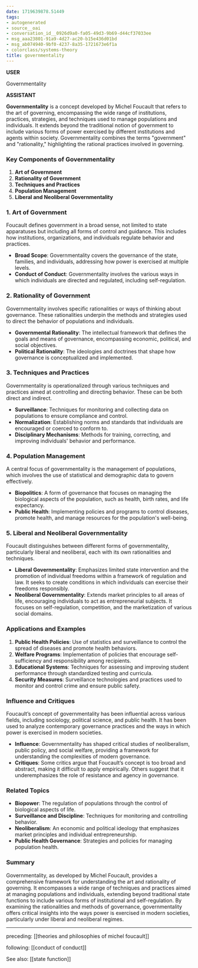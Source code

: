 ```yaml
---
date: 1719639878.51449
tags:
- autogenerated
- source__oai
- conversation_id__0926d9a0-fa05-49d3-9b69-d44cf37033ee
- msg_aaa23801-91a9-4d27-ac20-b15e436d01bd
- msg_ab074940-9bf0-4237-8a35-1721673e6f1a
- colorclass/systems-theory
title: governmentality
---
```


**USER**

Governmentality


**ASSISTANT**

**Governmentality** is a concept developed by Michel Foucault that refers to the art of governing, encompassing the wide range of institutions, practices, strategies, and techniques used to manage populations and individuals. It extends beyond the traditional notion of government to include various forms of power exercised by different institutions and agents within society. Governmentality combines the terms "government" and "rationality," highlighting the rational practices involved in governing.

### Key Components of Governmentality

1. **Art of Government**
2. **Rationality of Government**
3. **Techniques and Practices**
4. **Population Management**
5. **Liberal and Neoliberal Governmentality**

### 1. Art of Government

Foucault defines government in a broad sense, not limited to state apparatuses but including all forms of control and guidance. This includes how institutions, organizations, and individuals regulate behavior and practices.

- **Broad Scope**: Governmentality covers the governance of the state, families, and individuals, addressing how power is exercised at multiple levels.
- **Conduct of Conduct**: Governmentality involves the various ways in which individuals are directed and regulated, including self-regulation.

### 2. Rationality of Government

Governmentality involves specific rationalities or ways of thinking about governance. These rationalities underpin the methods and strategies used to direct the behavior of populations and individuals.

- **Governmental Rationality**: The intellectual framework that defines the goals and means of governance, encompassing economic, political, and social objectives.
- **Political Rationality**: The ideologies and doctrines that shape how governance is conceptualized and implemented.

### 3. Techniques and Practices

Governmentality is operationalized through various techniques and practices aimed at controlling and directing behavior. These can be both direct and indirect.

- **Surveillance**: Techniques for monitoring and collecting data on populations to ensure compliance and control.
- **Normalization**: Establishing norms and standards that individuals are encouraged or coerced to conform to.
- **Disciplinary Mechanisms**: Methods for training, correcting, and improving individuals' behavior and performance.

### 4. Population Management

A central focus of governmentality is the management of populations, which involves the use of statistical and demographic data to govern effectively.

- **Biopolitics**: A form of governance that focuses on managing the biological aspects of the population, such as health, birth rates, and life expectancy.
- **Public Health**: Implementing policies and programs to control diseases, promote health, and manage resources for the population's well-being.

### 5. Liberal and Neoliberal Governmentality

Foucault distinguishes between different forms of governmentality, particularly liberal and neoliberal, each with its own rationalities and techniques.

- **Liberal Governmentality**: Emphasizes limited state intervention and the promotion of individual freedoms within a framework of regulation and law. It seeks to create conditions in which individuals can exercise their freedoms responsibly.
- **Neoliberal Governmentality**: Extends market principles to all areas of life, encouraging individuals to act as entrepreneurial subjects. It focuses on self-regulation, competition, and the marketization of various social domains.

### Applications and Examples

1. **Public Health Policies**: Use of statistics and surveillance to control the spread of diseases and promote health behaviors.
2. **Welfare Programs**: Implementation of policies that encourage self-sufficiency and responsibility among recipients.
3. **Educational Systems**: Techniques for assessing and improving student performance through standardized testing and curricula.
4. **Security Measures**: Surveillance technologies and practices used to monitor and control crime and ensure public safety.

### Influence and Critiques

Foucault’s concept of governmentality has been influential across various fields, including sociology, political science, and public health. It has been used to analyze contemporary governance practices and the ways in which power is exercised in modern societies.

- **Influence**: Governmentality has shaped critical studies of neoliberalism, public policy, and social welfare, providing a framework for understanding the complexities of modern governance.
- **Critiques**: Some critics argue that Foucault’s concept is too broad and abstract, making it difficult to apply empirically. Others suggest that it underemphasizes the role of resistance and agency in governance.

### Related Topics

- **Biopower**: The regulation of populations through the control of biological aspects of life.
- **Surveillance and Discipline**: Techniques for monitoring and controlling behavior.
- **Neoliberalism**: An economic and political ideology that emphasizes market principles and individual entrepreneurship.
- **Public Health Governance**: Strategies and policies for managing population health.

### Summary

Governmentality, as developed by Michel Foucault, provides a comprehensive framework for understanding the art and rationality of governing. It encompasses a wide range of techniques and practices aimed at managing populations and individuals, extending beyond traditional state functions to include various forms of institutional and self-regulation. By examining the rationalities and methods of governance, governmentality offers critical insights into the ways power is exercised in modern societies, particularly under liberal and neoliberal regimes.


---

preceding: [[theories and philosophies of michel foucault]]  


following: [[conduct of conduct]]

See also: [[state function]]